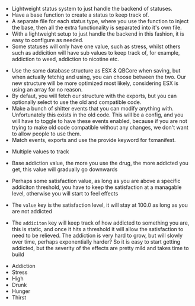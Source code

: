 <!-- Basics -->

-   Lightweight status system to just handle the backend of statuses.
-   Have a base function to create a status to keep track of.
-   A separate file for each status type, where you use the function to inject the base, then all the extra functionality is separated into it's own file.
-   With a lightweight setup to just handle the backend in this fashion, it is easy to configure as needed.
-   Some statuses will only have one value, such as stress, whilst others such as addicition will have sub values to keep track of, for example, addiction to weed, addiction to nicotine etc.

<!-- Backwards Compatibility -->

-   Use the same database structure as ESX & QBCore when saving, but when actually fetchig and using, you can choose between the two. Our new structure will be more optimized most likely, considering ESX is using an array for no reason.
-   By defaut, you will fetch our structure with the exports, but you can optionally select to use the old and compatible code.
-   Make a bunch of shitter events that you can modify anything with. Unfortunately this exists in the old code. This will be a config, and you will have to toggle to have these events enabled, because if you are not trying to make old code compatible without any changes, we don't want to allow people to use them.
-   Match events, exports and use the provide keyword for fxmanifest.

<!-- Addictions / Nicotine -->

-   Multiple values to track
-   Base addiction value, the more you use the drug, the more addicted you get, this value will gradually go downwards
-   Perhaps some satisfaction value, as long as you are above a specific addiciton threshold, you have to keep the satisfaction at a managable level, otherwise you will start to feel effects

-   The `value` key is the satisfaction level, it will stay at 100.0 as long as you are not addicted
-   The `addiciton` key will keep track of how addicted to something you are, this is static, and once it hits a threshold it will allow the satisfaction to need to be relieved. The addiction is very hard to grow, but will slowly over time, perhaps exponentially harder? So it is easy to start getting addicted, but the severity of the effects are pretty mild and takes time to build

<!-- Statuses -->

-   Addiction
-   Stress
-   High
-   Drunk
-   Hunger
-   Thirst
